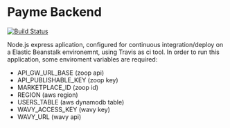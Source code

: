 # Payme Backend

[![Build Status](https://travis-ci.org/fabioaromanini/hackpay.svg?branch=master)](https://travis-ci.org/fabioaromanini/hackpay)

Node.js express aplication, configured for continuous integration/deploy on a Elastic Beanstalk environemnt, using Travis as ci tool. 
In order to run this application, some enviroment variables are required:

- API_GW_URL_BASE (zoop api)
- API_PUBLISHABLE_KEY (zoop key)
- MARKETPLACE_ID (zoop id)
- REGION (aws region)
- USERS_TABLE (aws dynamodb table)
- WAVY_ACCESS_KEY (wavy key)
- WAVY_URL (wavy api)
